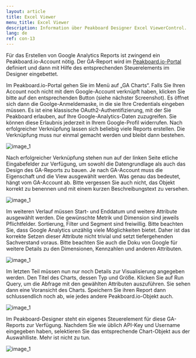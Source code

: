 ```yaml
---
layout: article
title: Excel Viewer
menu_title: Excel Viewer
description: Information über Peakboard Designer Excel ViewerControl.
lang: de
ref: con-13
---
```


Für das Erstellen von Google Analytics Reports ist zwingend ein Peakboard.io-Account nötig. Der GA-Report wird im [Peakboard.io-Portal](/01-de-einführung-und-übersicht.html) definiert und dann mit Hilfe des entsprechenden Steuerelements im Designer eingebettet.

Im Peakboard.io-Portal gehen Sie im Menü auf „GA Charts“. Falls Sie Ihren Account noch nicht mit dem Google-Account verknüpft haben, klicken Sie bitte auf den entsprechenden Button (siehe nächster Screenshot). Es öffnet sich dann die Goolge-Anmeldemaske, in die sie Ihre Credentials eingeben müssen. Es ist eine klassische OAuth2-Authentifizierung, mit der Sie Peakboard erlauben, auf Ihre Google-Analytics-Daten zuzugreifen. Sie können diese Erlaubnis jederzeit in Ihrem Google-Profil widerrufen. Nach erfolgreicher Verknüpfung lassen sich beliebig viele Reports erstellen. Die Verknüpfung muss nur einmal gemacht werden und bleibt dann bestehen.

![image_1](/assets/images/Controls/Excel-Viewer/Controls_GA_01.png)

Nach erfolgreicher Verknüpfung stehen nun auf der linken Seite etliche Eingabefelder zur Verfügung, um sowohl die Datengrundlage als auch das Design des GA-Reports zu bauen. Je nach GA-Account muss die Eigenschaft und die View ausgewählt werden. Was genau das bedeutet, hängt vom GA-Account ab. Bitte vergessen Sie auch nicht, das Objekt korrekt zu benennen und mit einem kurzen Beschreibungstext zu versehen.

![image_1](/assets/images/Controls/Excel-Viewer/Controls_GA_02.png)

Im weiteren Verlauf müssen Start- und Enddatum und weitere Attribute ausgewählt werden. Die gewünschte Metrik und Dimension sind jeweils Pflichtfelder. Sortierung, Filter und Segment sind freiwillig. Bitte beachten Sie, dass Google Analytics unzählig viele Möglichkeiten bietet. Daher ist das korrekte Setzen dieser Attribute nicht trivial und setzt tiefergehenden Sachverstand voraus. Bitte beachten Sie auch die Doku von Google für weitere Details zu den Dimensionen, Kennzahlen und anderen Attributen.

![image_1](/assets/images/Controls/Excel-Viewer/Controls_GA_03.png)

Im letzten Teil müssen nun nur noch Details zur Visualisierung angegeben werden. Den Titel des Charts, dessen Typ und Größe. Klicken Sie auf Run Query, um die Abfrage mit den gewählten Attributen auszuführen. Sie sehen dann eine Voransicht des Charts. Speichern Sie ihren Report dann schlussendlich noch ab, wie jedes andere Peakboard.io-Objekt auch.

![image_1](/assets/images/Controls/Excel-Viewer/Controls_GA_04.png)

Im Peakboard-Designer steht ein eigenes Steuerelement für diese GA-Reports zur Verfügung. Nachdem Sie wie üblich API-Key und Username eingegeben haben, selektieren Sie das entsprechende Chart-Objekt aus der Auswahlliste. Mehr ist nicht zu tun.

![image_1](/assets/images/Controls/Excel-Viewer/Controls_GA_05.png)
